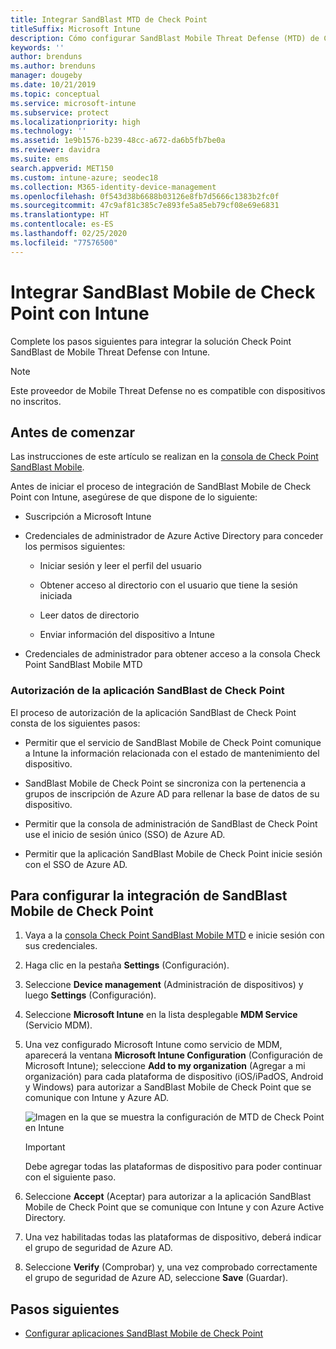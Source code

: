 ```yaml
---
title: Integrar SandBlast MTD de Check Point
titleSuffix: Microsoft Intune
description: Cómo configurar SandBlast Mobile Threat Defense (MTD) de CheckPoint con Intune para controlar el acceso de los dispositivos móviles a los recursos corporativos.
keywords: ''
author: brenduns
ms.author: brenduns
manager: dougeby
ms.date: 10/21/2019
ms.topic: conceptual
ms.service: microsoft-intune
ms.subservice: protect
ms.localizationpriority: high
ms.technology: ''
ms.assetid: 1e9b1576-b239-48cc-a672-da6b5fb7be0a
ms.reviewer: davidra
ms.suite: ems
search.appverid: MET150
ms.custom: intune-azure; seodec18
ms.collection: M365-identity-device-management
ms.openlocfilehash: 0f543d38b6688b03126e8fb7d5666c1383b2fc0f
ms.sourcegitcommit: 47c9af81c385c7e893fe5a85eb79cf08e69e6831
ms.translationtype: HT
ms.contentlocale: es-ES
ms.lasthandoff: 02/25/2020
ms.locfileid: "77576500"
---
```

# <a name="integrate-check-point-sandblast-mobile-with-intune"></a>Integrar SandBlast Mobile de Check Point con Intune

Complete los pasos siguientes para integrar la solución Check Point SandBlast de Mobile Threat Defense con Intune.

> [!NOTE]
> Este proveedor de Mobile Threat Defense no es compatible con dispositivos no inscritos.

## <a name="before-you-begin"></a>Antes de comenzar

Las instrucciones de este artículo se realizan en la [consola de Check Point SandBlast Mobile](https://intune-4.eu1.locsec.net/). 

Antes de iniciar el proceso de integración de SandBlast Mobile de Check Point con Intune, asegúrese de que dispone de lo siguiente:

- Suscripción a Microsoft Intune

- Credenciales de administrador de Azure Active Directory para conceder los permisos siguientes:

  - Iniciar sesión y leer el perfil del usuario

  - Obtener acceso al directorio con el usuario que tiene la sesión iniciada

  - Leer datos de directorio

  - Enviar información del dispositivo a Intune

- Credenciales de administrador para obtener acceso a la consola Check Point SandBlast Mobile MTD

### <a name="check-point-sandblast-app-authorization"></a>Autorización de la aplicación SandBlast de Check Point

El proceso de autorización de la aplicación SandBlast de Check Point consta de los siguientes pasos:

- Permitir que el servicio de SandBlast Mobile de Check Point comunique a Intune la información relacionada con el estado de mantenimiento del dispositivo.

- SandBlast Mobile de Check Point se sincroniza con la pertenencia a grupos de inscripción de Azure AD para rellenar la base de datos de su dispositivo.

- Permitir que la consola de administración de SandBlast de Check Point use el inicio de sesión único (SSO) de Azure AD.

- Permitir que la aplicación SandBlast Mobile de Check Point inicie sesión con el SSO de Azure AD.

## <a name="to-set-up-check-point-sandblast-mobile-integration"></a>Para configurar la integración de SandBlast Mobile de Check Point

1. Vaya a la [consola Check Point SandBlast Mobile MTD](https://intune-4.eu1.locsec.net/) e inicie sesión con sus credenciales.

2. Haga clic en la pestaña **Settings** (Configuración).

3. Seleccione **Device management** (Administración de dispositivos) y luego **Settings** (Configuración).

4. Seleccione **Microsoft Intune** en la lista desplegable **MDM Service** (Servicio MDM).

5. Una vez configurado Microsoft Intune como servicio de MDM, aparecerá la ventana **Microsoft Intune Configuration** (Configuración de Microsoft Intune); seleccione **Add to my organization** (Agregar a mi organización) para cada plataforma de dispositivo (iOS/iPadOS, Android y Windows) para autorizar a SandBlast Mobile de Check Point que se comunique con Intune y Azure AD.

    ![Imagen en la que se muestra la configuración de MTD de Check Point en Intune](./media/checkpoint-sandblast-mobile-mtd-connector-integration/checkpoint-MTD-1.PNG)

    > [!IMPORTANT]
    > Debe agregar todas las plataformas de dispositivo para poder continuar con el siguiente paso.

6. Seleccione **Accept** (Aceptar) para autorizar a la aplicación SandBlast Mobile de Check Point que se comunique con Intune y con Azure Active Directory.

7. Una vez habilitadas todas las plataformas de dispositivo, deberá indicar el grupo de seguridad de Azure AD.

8. Seleccione **Verify** (Comprobar) y, una vez comprobado correctamente el grupo de seguridad de Azure AD, seleccione **Save** (Guardar).

## <a name="next-steps"></a>Pasos siguientes

- [Configurar aplicaciones SandBlast Mobile de Check Point](mtd-apps-ios-app-configuration-policy-add-assign.md)
